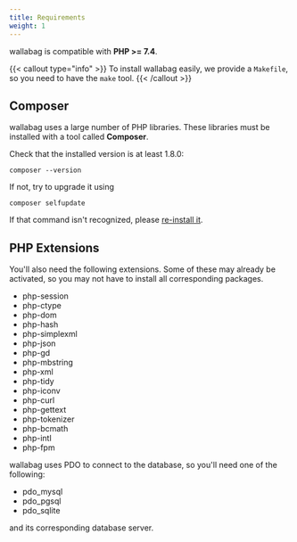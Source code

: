 ```yaml
---
title: Requirements
weight: 1
---
```


wallabag is compatible with **PHP >= 7.4**.

{{< callout type="info" >}}
To install wallabag easily, we provide a `Makefile`, so you need to have the `make` tool.
{{< /callout >}}

## Composer

wallabag uses a large number of PHP libraries.
These libraries must be installed with a tool called **Composer**.

Check that the installed version is at least 1.8.0:

    composer --version

If not, try to upgrade it using

    composer selfupdate

If that command isn't recognized, please [re-install it](https://getcomposer.org/doc/00-intro.md).

## PHP Extensions

You'll also need the following extensions. Some of these may already be activated, so you may not have to install all corresponding packages.

-   php-session
-   php-ctype
-   php-dom
-   php-hash
-   php-simplexml
-   php-json
-   php-gd
-   php-mbstring
-   php-xml
-   php-tidy
-   php-iconv
-   php-curl
-   php-gettext
-   php-tokenizer
-   php-bcmath
-   php-intl
-   php-fpm

wallabag uses PDO to connect to the database, so you'll need one of the following:

-   pdo_mysql
-   pdo_pgsql
-   pdo_sqlite

and its corresponding database server.
